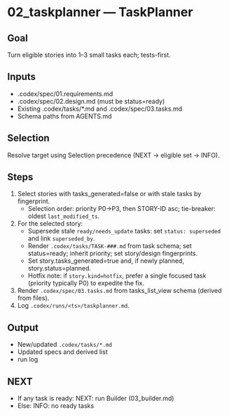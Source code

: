 # 02_taskplanner — TaskPlanner

## Goal
Turn eligible stories into 1–3 small tasks each; tests-first.

## Inputs
- .codex/spec/01.requirements.md
- .codex/spec/02.design.md (must be status=ready)
- Existing .codex/tasks/*.md and .codex/spec/03.tasks.md
- Schema paths from AGENTS.md

## Selection
Resolve target using Selection precedence (NEXT → eligible set → INFO).

## Steps
1) Select stories with tasks_generated=false or with stale tasks by fingerprint.
   - Selection order: priority P0→P3, then STORY-ID asc; tie-breaker: oldest `last_modified_ts`.
2) For the selected story:
   - Supersede stale `ready/needs_update` tasks: set `status: superseded` and link `superseded_by`.
   - Render `.codex/tasks/TASK-###.md` from task schema; set status=ready; inherit priority; set story/design fingerprints.
   - Set story.tasks_generated=true and, if newly planned, story.status=planned.
   - Hotfix note: if `story.kind=hotfix`, prefer a single focused task (priority typically P0) to expedite the fix.
3) Render `.codex/spec/03.tasks.md` from tasks_list_view schema (derived from files).
4) Log `.codex/runs/<ts>/taskplanner.md`.

## Output
- New/updated `.codex/tasks/*.md`
- Updated specs and derived list
- run log

## NEXT
- If any task is ready: NEXT: run Builder (03_builder.md)
- Else: INFO: no ready tasks
